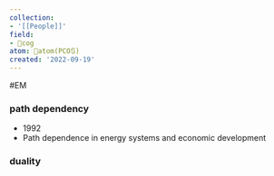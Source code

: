 ```yaml
---
collection:
- '[[People]]'
field:
- 👾cog
atom: 🧭atom(PCO🔃)
created: '2022-09-19'
---
```


#EM
### path dependency 
- 1992
- Path dependence in energy systems and economic development

### duality
